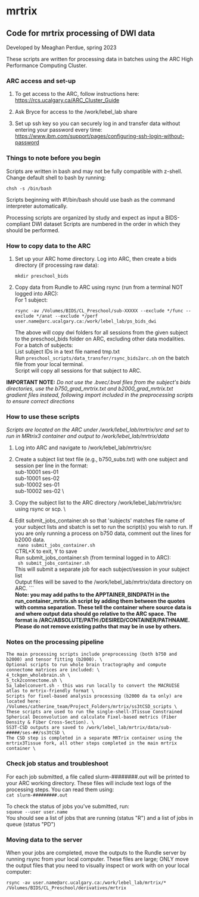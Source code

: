 # mrtrix
## Code for mrtrix processing of DWI data
Developed by Meaghan Perdue, spring 2023

These scripts are written for processing data in batches using the ARC High Performance Computing Cluster.

### ARC access and set-up
1. To get access to the ARC, follow instructions here: https://rcs.ucalgary.ca/ARC_Cluster_Guide 

2. Ask Bryce for access to the /work/lebel_lab share 

3. Set up ssh key so you can securely log in and transfer data without entering your password every time: <https://www.ibm.com/support/pages/configuring-ssh-login-without-password>

### Things to note before you begin
Scripts are written in bash and may not be fully compatible with z-shell. Change default shell to bash by running: 
```
chsh -s /bin/bash
```
Scripts beginning with #!/bin/bash should use bash as the command interpreter automatically.

Processing scripts are organized by study and expect as input a BIDS-compliant DWI dataset
Scripts are numbered in the order in which they should be performed.

### How to copy data to the ARC
1. Set up your ARC home directory. Log into ARC, then create a bids directory (if processing raw data):
    ```
    mkdir preschool_bids
    ```
2. Copy data from Rundle to ARC using rsync (run from a terminal NOT logged into ARC): \
For 1 subject:
    ``` 
    rsync -av /Volumes/BIDS/CL_Preschool/sub-XXXXX --exclude */func --exclude */anat --exclude */perf user.name@arc.ucalgary.ca:/work/lebel_lab/ps_bids_dwi 
    ```
    The above will copy dwi folders for all sessions from the given subject to the preschool_bids folder on ARC, excluding other data modalities. \
For a batch of subjects: \
List subject IDs in a text file named tmp.txt \
Run ` preschool_scripts/data_transfer/rsync_bids2arc.sh ` on the batch file from your local terminal. \
Script will copy all sessions for that subject to ARC. 

**IMPORTANT NOTE:** *Do not use the .bvec/.bval files from the subject's bids directories, use the b750_grad_mrtrix.txt and b2000_grad_mrtrix.txt gradient files instead, following import included in the preprocessing scripts to ensure correct directions*

### How to use these scripts 
*Scripts are located on the ARC under /work/lebel_lab/mrtrix/src and set to run in MRtrix3 container and output to /work/lebel_lab/mrtrix/data*
1. Log into ARC and navigate to /work/lebel_lab/mrtrix/src
2. Create a subject list text file (e.g., b750_subs.txt) with one subject and session per line in the format: \
        sub-10001 ses-01 \
        sub-10001 ses-02 \
        sub-10002 ses-01 \
        sub-10002 ses-02 \
3. Copy the subject list to the ARC directory /work/lebel_lab/mrtrix/src using rsync or scp. \

4. Edit submit_jobs_container.sh so that 'subjects' matches file name of your subject lists and sbatch is set to run the script(s) you wish to run. If you are only running a process on b750 data, comment out the lines for b2000 data. \
        ``` 
        nano submit_jobs_container.sh 
        ``` \
        CTRL+X to exit, Y to save \
     Run submit_jobs_container.sh (from terminal logged in to ARC): \
        ``` 
        sh submit_jobs_container.sh 
        ``` \
        This will submit a separate job for each subject/session in your subject list \
Output files will be saved to the /work/lebel_lab/mrtrix/data directory on ARC.
        ``` \
        **Note: you may add paths to the APPTAINER_BINDPATH in the run_container_mrtrix.sh script by adding them between the quotes with comma separation. These tell the container where source data is and where output data should go relative to the ARC space. The format is /ARC/ABSOLUTE/PATH:/DESIRED/CONTAINER/PATHNAME. Please do not remove existing paths that may be in use by others.**


### Notes on the processing pipeline
    The main processing scripts include preprocessing (both b750 and b2000) and tensor fitting (b2000). \
    Optional scripts to run whole brain tractography and compute connectome matrices are included: \
    4_tckgen_wholebrain.sh \
    5_tck2connectome.sh \
    5a_labelconvert.sh - this was run locally to convert the MACRUISE atlas to mrtrix-friendly format \   
    Scripts for fixel-based analysis processing (b2000 da ta only) are located here: /Volumes/catherine_team/Project_Folders/mrtrix/ss3tCSD_scripts \
    These scripts are used to run the single-shell-3Tissue Constrained Spherical Deconvolution and calculate Fixel-based metrics (Fiber Density & Fiber Cross-Section). \
    SS3T-CSD outputs are saved to /work/lebel_lab/mrtrix/data/sub-#####/ses-##/ss3tCSD \
    The CSD step is completed in a separate MRTrix container using the mrtrix3Tissue fork, all other steps completed in the main mrtrix container \

### Check job status and troubleshoot
For each job submitted, a file called slurm-########.out will be printed to your ARC working directory. These files will include text logs of the processing steps. You can read them using: \
        ` cat slurm-#########.out `

To check the status of jobs you've submitted, run: \
        ` squeue --user user.name ` \
    You should see a list of jobs that are running (status "R") and a list of jobs in queue (status "PD")

### Moving data to the server
When your jobs are completed, move the outputs to the Rundle server by running rsync from your local computer. These files are large; ONLY move the output files that you need to visually inspect or work with on your local computer:
```
rsync -av user.name@arc.ucalgary.ca:/work/lebel_lab/mrtrix/* /Volumes/BIDS/CL_Preschool/derivatives/mrtrix 
```